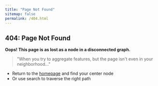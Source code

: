 ```yaml
---
title: "Page Not Found"
sitemap: false
permalink: /404.html
---
```


## 404: Page Not Found

**Oops! This page is as lost as a node in a disconnected graph.**


> "When you try to aggregate features, but the page isn't even in your neighborhood..."


- Return to the [homepage](/) and find your center node
- Or use search to traverse the right path


